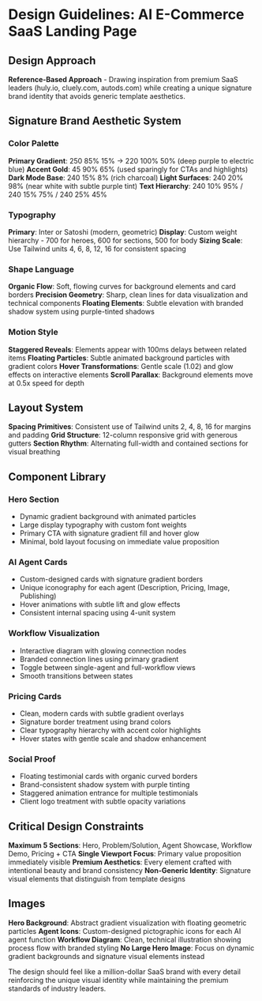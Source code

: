 # Design Guidelines: AI E-Commerce SaaS Landing Page

## Design Approach
**Reference-Based Approach** - Drawing inspiration from premium SaaS leaders (huly.io, cluely.com, autods.com) while creating a unique signature brand identity that avoids generic template aesthetics.

## Signature Brand Aesthetic System

### Color Palette
**Primary Gradient**: 250 85% 15% → 220 100% 50% (deep purple to electric blue)
**Accent Gold**: 45 90% 65% (used sparingly for CTAs and highlights)
**Dark Mode Base**: 240 15% 8% (rich charcoal)
**Light Surfaces**: 240 20% 98% (near white with subtle purple tint)
**Text Hierarchy**: 240 10% 95% / 240 15% 75% / 240 25% 45%

### Typography
**Primary**: Inter or Satoshi (modern, geometric)
**Display**: Custom weight hierarchy - 700 for heroes, 600 for sections, 500 for body
**Sizing Scale**: Use Tailwind units 4, 6, 8, 12, 16 for consistent spacing

### Shape Language
**Organic Flow**: Soft, flowing curves for background elements and card borders
**Precision Geometry**: Sharp, clean lines for data visualization and technical components
**Floating Elements**: Subtle elevation with branded shadow system using purple-tinted shadows

### Motion Style
**Staggered Reveals**: Elements appear with 100ms delays between related items
**Floating Particles**: Subtle animated background particles with gradient colors
**Hover Transformations**: Gentle scale (1.02) and glow effects on interactive elements
**Scroll Parallax**: Background elements move at 0.5x speed for depth

## Layout System
**Spacing Primitives**: Consistent use of Tailwind units 2, 4, 8, 16 for margins and padding
**Grid Structure**: 12-column responsive grid with generous gutters
**Section Rhythm**: Alternating full-width and contained sections for visual breathing

## Component Library

### Hero Section
- Dynamic gradient background with animated particles
- Large display typography with custom font weights
- Primary CTA with signature gradient fill and hover glow
- Minimal, bold layout focusing on immediate value proposition

### AI Agent Cards
- Custom-designed cards with signature gradient borders
- Unique iconography for each agent (Description, Pricing, Image, Publishing)
- Hover animations with subtle lift and glow effects
- Consistent internal spacing using 4-unit system

### Workflow Visualization
- Interactive diagram with glowing connection nodes
- Branded connection lines using primary gradient
- Toggle between single-agent and full-workflow views
- Smooth transitions between states

### Pricing Cards
- Clean, modern cards with subtle gradient overlays
- Signature border treatment using brand colors
- Clear typography hierarchy with accent color highlights
- Hover states with gentle scale and shadow enhancement

### Social Proof
- Floating testimonial cards with organic curved borders
- Brand-consistent shadow system with purple tinting
- Staggered animation entrance for multiple testimonials
- Client logo treatment with subtle opacity variations

## Critical Design Constraints
**Maximum 5 Sections**: Hero, Problem/Solution, Agent Showcase, Workflow Demo, Pricing + CTA
**Single Viewport Focus**: Primary value proposition immediately visible
**Premium Aesthetics**: Every element crafted with intentional beauty and brand consistency
**Non-Generic Identity**: Signature visual elements that distinguish from template designs

## Images
**Hero Background**: Abstract gradient visualization with floating geometric particles
**Agent Icons**: Custom-designed pictographic icons for each AI agent function
**Workflow Diagram**: Clean, technical illustration showing process flow with branded styling
**No Large Hero Image**: Focus on dynamic gradient backgrounds and signature visual elements instead

The design should feel like a million-dollar SaaS brand with every detail reinforcing the unique visual identity while maintaining the premium standards of industry leaders.